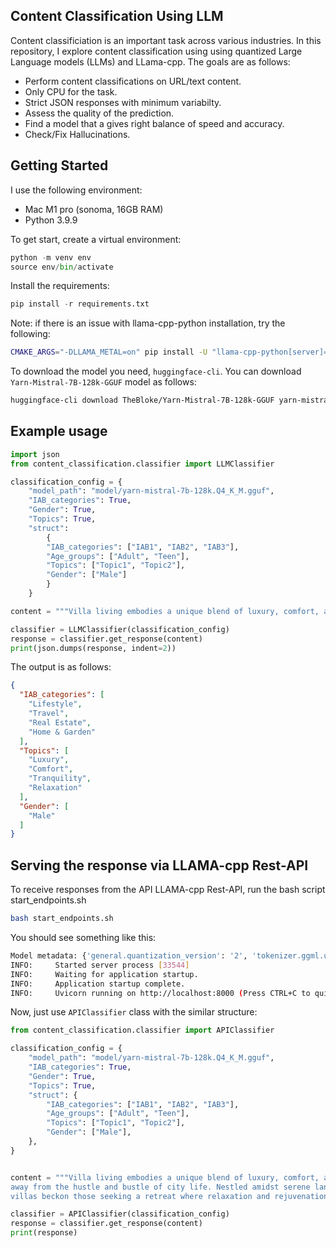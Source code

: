## Content Classification Using LLM
Content classificiation is an important task across various industries. In this repository, I explore content classification using 
using quantized Large Language models (LLMs) and LLama-cpp. The goals are as follows:
* Perform content classifications on URL/text content.
* Only CPU for the task.
* Strict JSON responses with minimum variabilty.
* Assess the quality of the prediction.
* Find a model that a gives right balance of speed and accuracy.
* Check/Fix Hallucinations.

## Getting Started
I use the following environment:
* Mac M1 pro (sonoma, 16GB RAM)
* Python 3.9.9

To get start, create a virtual environment:
```python
python -m venv env
source env/bin/activate
```
Install the requirements:

```python
pip install -r requirements.txt
```
Note: if there is an issue with llama-cpp-python installation, try the following:
```bash
CMAKE_ARGS="-DLLAMA_METAL=on" pip install -U "llama-cpp-python[server]==0.2.56" --no-cache-dir
```

To download the model you need, `huggingface-cli`. You can download `Yarn-Mistral-7B-128k-GGUF` model as follows:

```bash
huggingface-cli download TheBloke/Yarn-Mistral-7B-128k-GGUF yarn-mistral-7b-128k.Q4_K_M.gguf --local-dir . --local-dir-use-symlinks False
```


## Example usage

```python
import json
from content_classification.classifier import LLMClassifier

classification_config = {
    "model_path": "model/yarn-mistral-7b-128k.Q4_K_M.gguf",
    "IAB_categories": True,
    "Gender": True,
    "Topics": True,
    "struct":
        {
        "IAB_categories": ["IAB1", "IAB2", "IAB3"],
        "Age_groups": ["Adult", "Teen"],
        "Topics": ["Topic1", "Topic2"],
        "Gender": ["Male"]
        }
    }

content = """Villa living embodies a unique blend of luxury, comfort, and tranquility, offering a haven away from the hustle and bustle of city life. Nestled amidst serene landscapes or perched on scenic coastal cliffs, villas beckon those seeking a retreat where relaxation and rejuvenation are paramount"""

classifier = LLMClassifier(classification_config)
response = classifier.get_response(content)
print(json.dumps(response, indent=2))
```
The output is as follows:

```json
{
  "IAB_categories": [
    "Lifestyle",
    "Travel",
    "Real Estate",
    "Home & Garden"
  ],
  "Topics": [
    "Luxury",
    "Comfort",
    "Tranquility",
    "Relaxation"
  ],
  "Gender": [
    "Male"
  ]
}
```

## Serving the response via LLAMA-cpp Rest-API
To receive responses from the API LLAMA-cpp Rest-API, run the bash script start_endpoints.sh

```bash
bash start_endpoints.sh
```
You should see something like this:

```bash
Model metadata: {'general.quantization_version': '2', 'tokenizer.ggml.unknown_token_id': '0', 'tokenizer.ggml.eos_token_id': '2', 'tokenizer.ggml.bos_token_id': '1', 'tokenizer.ggml.model': 'llama', 'llama.rope.scaling.original_context_length': '8192', 'llama.rope.scaling.factor': '16.000000', 'llama.rope.scaling.type': 'yarn', 'llama.attention.head_count_kv': '8', 'llama.context_length': '131072', 'llama.attention.head_count': '32', 'llama.rope.freq_base': '10000.000000', 'llama.rope.dimension_count': '128', 'general.file_type': '15', 'llama.rope.scaling.finetuned': 'true', 'llama.feed_forward_length': '14336', 'llama.embedding_length': '4096', 'llama.block_count': '32', 'general.architecture': 'llama', 'llama.attention.layer_norm_rms_epsilon': '0.000010', 'general.name': 'nousresearch_yarn-mistral-7b-128k'}
INFO:     Started server process [33544]
INFO:     Waiting for application startup.
INFO:     Application startup complete.
INFO:     Uvicorn running on http://localhost:8000 (Press CTRL+C to quit)
```

Now, just use `APIClassifier` class with the similar structure:

```python
from content_classification.classifier import APIClassifier

classification_config = {
    "model_path": "model/yarn-mistral-7b-128k.Q4_K_M.gguf",
    "IAB_categories": True,
    "Gender": True,
    "Topics": True,
    "struct": {
        "IAB_categories": ["IAB1", "IAB2", "IAB3"],
        "Age_groups": ["Adult", "Teen"],
        "Topics": ["Topic1", "Topic2"],
        "Gender": ["Male"],
    },
}


content = """Villa living embodies a unique blend of luxury, comfort, and tranquility, offering a haven 
away from the hustle and bustle of city life. Nestled amidst serene landscapes or perched on scenic coastal cliffs, 
villas beckon those seeking a retreat where relaxation and rejuvenation are paramount"""

classifier = APIClassifier(classification_config)
response = classifier.get_response(content)
print(response)
```

